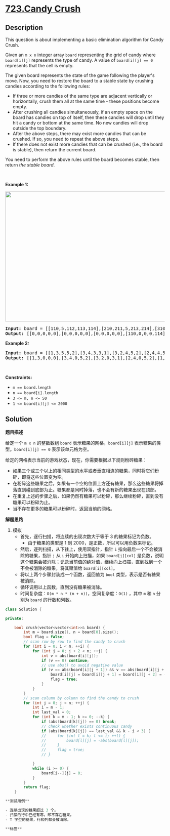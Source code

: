 # [723.Candy Crush](https://leetcode.com/problems/candy-crush/description/)

## Description

<p>This question is about implementing a basic elimination algorithm for Candy Crush.</p>

<p>Given an <code>m x n</code> integer array <code>board</code> representing the grid of candy where <code>board[i][j]</code> represents the type of candy. A value of <code>board[i][j] == 0</code> represents that the cell is empty.</p>

<p>The given board represents the state of the game following the player&#39;s move. Now, you need to restore the board to a stable state by crushing candies according to the following rules:</p>

<ul>
  <li>If three or more candies of the same type are adjacent vertically or horizontally, crush them all at the same time - these positions become empty.</li>
  <li>After crushing all candies simultaneously, if an empty space on the board has candies on top of itself, then these candies will drop until they hit a candy or bottom at the same time. No new candies will drop outside the top boundary.</li>
  <li>After the above steps, there may exist more candies that can be crushed. If so, you need to repeat the above steps.</li>
  <li>If there does not exist more candies that can be crushed (i.e., the board is stable), then return the current board.</li>
</ul>

<p>You need to perform the above rules until the board becomes stable, then return <em>the stable board</em>.</p>

<p>&nbsp;</p>
<p><strong class="example">Example 1:</strong></p>
<img src="https://fastly.jsdelivr.net/gh/doocs/leetcode@main/solution/0700-0799/0723.Candy%20Crush/images/candy_crush_example_2.png" style="width: 600px; height: 411px;" />
<pre>
<strong>Input:</strong> board = [[110,5,112,113,114],[210,211,5,213,214],[310,311,3,313,314],[410,411,412,5,414],[5,1,512,3,3],[610,4,1,613,614],[710,1,2,713,714],[810,1,2,1,1],[1,1,2,2,2],[4,1,4,4,1014]]
<strong>Output:</strong> [[0,0,0,0,0],[0,0,0,0,0],[0,0,0,0,0],[110,0,0,0,114],[210,0,0,0,214],[310,0,0,113,314],[410,0,0,213,414],[610,211,112,313,614],[710,311,412,613,714],[810,411,512,713,1014]]
</pre>

<p><strong class="example">Example 2:</strong></p>

<pre>
<strong>Input:</strong> board = [[1,3,5,5,2],[3,4,3,3,1],[3,2,4,5,2],[2,4,4,5,5],[1,4,4,1,1]]
<strong>Output:</strong> [[1,3,0,0,0],[3,4,0,5,2],[3,2,0,3,1],[2,4,0,5,2],[1,4,3,1,1]]
</pre>

<p>&nbsp;</p>
<p><strong>Constraints:</strong></p>

<ul>
  <li><code>m == board.length</code></li>
  <li><code>n == board[i].length</code></li>
  <li><code>3 &lt;= m, n &lt;= 50</code></li>
  <li><code>1 &lt;= board[i][j] &lt;= 2000</code></li>
</ul>

## Solution

**题目描述**

给定一个 `m x n` 的整数数组 `board` 表示糖果的网格，`board[i][j]` 表示糖果的类型。`board[i][j] == 0` 表示该单元格为空。

给定的网格表示当前的游戏状态，现在，你需要根据以下规则粉碎糖果：

- 如果三个或三个以上的相同类型的水平或者垂直相连的糖果，同时将它们粉碎，即将这些位置变为空。
- 在粉碎这些糖果之后，如果有一个空的位置上方还有糖果，那么这些糖果将掉落直到碰到底部为止。糖果都是同时掉落，也不会有新的糖果出现在顶部。
- 在重复上述的步骤之后，如果仍然有糖果可以粉碎，那么继续粉碎，直到没有糖果可以粉碎为止。
- 当不存在更多的糖果可以粉碎时，返回当前的网格。

**解题思路**

1. 模拟
   - 首先，逐行扫描，将连续的出现次数大于等于 3 的糖果标记为负数。
     - 由于糖果的类型是 1 到 2000，是正数，所以可以用负数来标记。
   - 然后，逐列扫描，从下往上，使用双指针，指针 `i` 指向最后一个不会被消除的糖果，指针 `j` 从 `i` 开始向上扫描，如果 `board[j][col]` 是负数，说明这个糖果会被消除；记录当前值的绝对值，继续向上扫描，直到找到一个不会被消除的糖果，将其赋值给 `board[i][col]`。
   - 将以上两个步骤封装成一个函数，返回值为 `bool` 类型，表示是否有糖果被消除。
   - 循环调用以上函数，直到没有糖果被消除。
   - 时间复杂度：`O(m * n * (m + n))`，空间复杂度：`O(1)` ，其中 `m` 和 `n` 分别为 `board` 的行数和列数。

```cpp
class Solution {

private:

    bool crush(vector<vector<int>>& board) {
        int m = board.size(), n = board[0].size();
        bool flag = false;
        // scan row by row to find the candy to crush
        for (int i = 0; i < m; ++i) {
            for (int j = 0; j + 2 < n; ++j) {
                int v = abs(board[i][j]);
                if (v == 0) continue;
                // use abs() to avoid negative value
                if (v == abs(board[i][j + 1]) && v == abs(board[i][j + 2])) {
                    board[i][j] = board[i][j + 1] = board[i][j + 2] = -v;
                    flag = true;
                }
            }
        }
        // scan column by column to find the candy to crush
        for (int j = 0; j < n; ++j) {
            int i = m - 1;
            int last_val = 0;
            for (int k = m - 1; k >= 0; --k) {
                if (abs(board[k][j]) == 0) break;
                // check whether exists continuous candy
                if (abs(board[k][j]) == last_val && k - i < 3) {
                //     for (int l = k; l <= i; ++l) {
                //         board[l][j] = -abs(board[l][j]);
                //     }
                //     flag = true;
                // }

            }
            while (i >= 0) {
                board[i--][j] = 0;
            }
        }
        return flag;
    }

**测试用例**

- 连续出现的糖果超过 3 个。
- 扫描的行中已经有零，即不存在糖果。
- T 字型的糖果，行和列都会被消除。

**标签**

